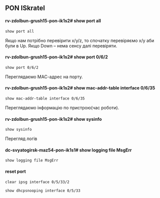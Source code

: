 ## PON ISkratel 

#### rv-zdolbun-grush15-pon-ik1s2# show port all 
    show port all

Якщо нам потрібно перевірити х/y/z, то спочатку перевіряємо x/y аби були в Up.
Якщо Down – нема сенсу далі перевіряти.

#### rv-zdolbun-grush15-pon-ik1s2# show port 0/6/2

    show port 0/6/2 
Переглядаємо МАС-адрес на порту. 
#### rv-zdolbun-grush15-pon-ik1s2# show mac-addr-table interface 0/6/35

    show mac-addr-table interface 0/6/35 
Переглядаємо інформацію по пристрою(час роботи). 
#### rv-zdolbun-grush15-pon-ik1s2# show sysinfo

    show sysinfo 
Перегляд логів
#### dc-svyatogirsk-maz54-pon-ik1s1# show logging file MsgErr

    show logging file MsgErr 

#### reset port
    clear ipsg interface 0/5/33/2
    
    show dhcpsnooping interface 0/5/33
